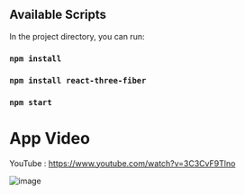 

## Available Scripts

In the project directory, you can run:
### `npm install`

### `npm install react-three-fiber`

### `npm start`

#  App Video

YouTube : https://www.youtube.com/watch?v=3C3CvF9Tlno



![image](https://user-images.githubusercontent.com/69795597/197812158-30583599-c2fd-43ab-beb6-eea727716cc3.png)

